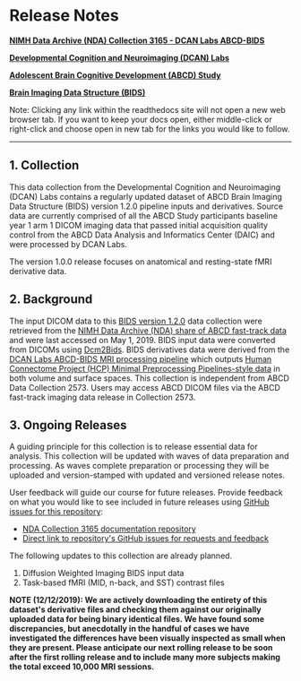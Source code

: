 # Release Notes

[**NIMH Data Archive (NDA) Collection 3165 - DCAN Labs ABCD-BIDS**](https://nda.nih.gov/edit_collection.html?id=3165)

[**Developmental Cognition and Neuroimaging (DCAN) Labs**](http://www.ohsu.edu/dcan)

[**Adolescent Brain Cognitive Development (ABCD) Study**](https://abcdstudy.org/)

[**Brain Imaging Data Structure (BIDS)**](https://bids.neuroimaging.io/)

Note: Clicking any link within the readthedocs site will not open a new web browser tab.  If you want to keep your docs open, either middle-click or right-click and choose open in new tab for the links you would like to follow.

---

## 1. Collection

This data collection from the Developmental Cognition and Neuroimaging (DCAN) Labs contains a regularly updated dataset of ABCD Brain Imaging Data Structure (BIDS) version 1.2.0 pipeline inputs and derivatives. Source data are currently comprised of all the ABCD Study participants baseline year 1 arm 1 DICOM imaging data that passed initial acquisition quality control from the ABCD Data Analysis and Informatics Center (DAIC) and were processed by DCAN Labs.

The version 1.0.0 release focuses on anatomical and resting-state fMRI derivative data.

## 2. Background

The input DICOM data to this [BIDS version 1.2.0](https://www.nature.com/articles/sdata201644) data collection were retrieved from the [NIMH Data Archive (NDA) share of ABCD fast-track data](https://nda.nih.gov/edit_collection.html?id=2573) and were last accessed on May 1, 2019. BIDS input data were converted from DICOMs using [Dcm2Bids](https://github.com/cbedetti/Dcm2Bids). BIDS derivatives data were derived from the [DCAN Labs ABCD-BIDS MRI processing pipeline](https://doi.org/10.5281/zenodo.2587210) which outputs [Human Connectome Project (HCP) Minimal Preprocessing Pipelines-style data](https://doi.org/10.1016/j.neuroimage.2013.04.127) in both volume and surface spaces. This collection is independent from ABCD Data Collection 2573. Users may access ABCD DICOM files via the ABCD fast-track imaging data release in Collection 2573.

## 3. Ongoing Releases

A guiding principle for this collection is to release essential data for analysis.  This collection will be updated with waves of data preparation and processing.  As waves complete preparation or processing they will be uploaded and version-stamped with updated and versioned release notes.

User feedback will guide our course for future releases.  Provide feedback on what you would like to see included in future releases using [GitHub issues for this repository](https://github.com/DCAN-Labs/nda-abcd-collection-3165/issues):

- [NDA Collection 3165 documentation repository](https://github.com/DCAN-Labs/nda-abcd-collection-3165)
- [Direct link to repository's GitHub issues for requests and feedback](https://github.com/DCAN-Labs/nda-abcd-collection-3165/issues)

The following updates to this collection are already planned.

1. Diffusion Weighted Imaging BIDS input data
1. Task-based fMRI (MID, n-back, and SST) contrast files

**NOTE (12/12/2019): We are actively downloading the entirety of this dataset's derivative files and checking them against our originally uploaded data for being binary identical files.  We have found some discrepancies, but anecdotally in the handful of cases we have investigated the differences have been visually inspected as small when they are present.  Please anticipate our next rolling release to be soon after the first rolling release and to include many more subjects making the total exceed 10,000 MRI sessions.**
